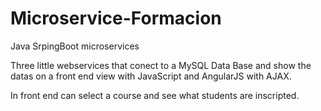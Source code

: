 # Microservice-Formacion
 Java SrpingBoot microservices

Three little webservices that conect to a MySQL Data Base and show the datas on a front end view with JavaScript and AngularJS with AJAX.

In front end can select a course and see what students are inscripted.
